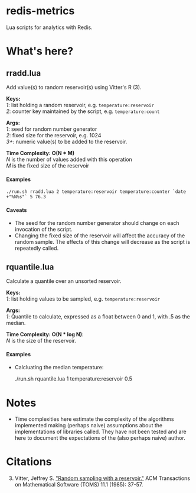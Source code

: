 redis-metrics
=============

Lua scripts for analytics with Redis.


What's here?
============

## rradd.lua

Add value(s) to random reservoir(s) using Vitter's R (3).

**Keys:**  
 *1*: list holding a random reservoir, e.g. `temperature:reservoir`  
 *2*: counter key maintained by the script, e.g. `temperature:count`  
 
**Args:**  
 *1*: seed for random number generator  
 *2*: fixed size for the reservoir, e.g. 1024  
 *3+*: numeric value(s) to be added to the reservoir.  

**Time Complexity: O(N \* M)**   
  *N* is the number of values added with this operation  
  *M* is the fixed size of the reservoir

#### Examples

    ./run.sh rradd.lua 2 temperature:reservoir temperature:counter `date +"%N%s"` 5 76.3

#### Caveats

* The seed for the random number generator should change on each invocation of
  the script.
* Changing the fixed size of the reservoir will affect the accuracy of the
  random sample. The effects of this change will decrease as the script is
  repeatedly called.

## rquantile.lua

Calculate a quantile over an unsorted reservoir.

**Keys:**  
 *1*: list holding values to be sampled, e.g. `temperature:reservoir`

**Args:**  
 *1*: Quantile to calculate, expressed as a float between 0 and 1, with .5 as
      the median.

**Time Complexity: O(N \* log N)**:  
  *N* is the size of the reservoir.

#### Examples

* Calcluating the median temperature:

    ./run.sh rquantile.lua 1 temperature:reservoir 0.5

Notes
=====

* Time complexities here estimate the complexity of the algorithms implemented
  making (perhaps naive) assumptions about the implementations of libraries
  called. They have not been tested and are here to document the expectations
  of the (also perhaps naive) author.


Citations
=========

3. Vitter, Jeffrey S. ["Random sampling with a reservoir."][vitter] ACM Transactions on
   Mathematical Software (TOMS) 11.1 (1985): 37-57.

[vitter]: http://www.mathcs.emory.edu/~cheung/papers/StreamDB/RandomSampling/1985-Vitter-Random-sampling-with-reservior.pdf

